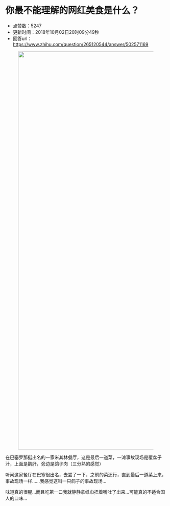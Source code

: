 # 你最不能理解的网红美食是什么？
- 点赞数：5247
- 更新时间：2018年10月02日20时09分49秒
- 回答url：https://www.zhihu.com/question/265120544/answer/502571169
<body>
 <p></p>
 <figure data-size="normal">
  <img src="https://pic1.zhimg.com/50/v2-7b82d1a0b3ab2591b879de7b9950a5e1_720w.jpg?source=1940ef5c" data-rawwidth="1242" data-rawheight="1228" data-size="normal" data-original-token="v2-0e42564d87c2a94f2b8f4e98956b92fd" data-default-watermark-src="https://picx.zhimg.com/50/v2-b561731498a281a7ba4f450549557da0_720w.jpg?source=1940ef5c" class="origin_image zh-lightbox-thumb" width="1242" data-original="https://pica.zhimg.com/v2-7b82d1a0b3ab2591b879de7b9950a5e1_r.jpg?source=1940ef5c">
 </figure>
 <p data-pid="Vv0i9beu">在巴塞罗那挺出名的一家米其林餐厅，这是最后一道菜，一滩事故现场是覆盆子汁，上面是鹅肝，旁边是鸽子肉（三分熟的感觉）</p>
 <p data-pid="nCzH8fwI">听闻这家餐厅在巴塞很出名，去尝了一下，之前的菜还行，直到最后一道菜上来，事故现场一样……我感觉这叫一只鸽子的事故现场…</p>
 <p data-pid="yB1fCiIF">味道真的很腥…而且吃第一口我就静静拿纸巾捂着嘴吐了出来…可能真的不适合国人的口味…</p>
</body>